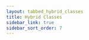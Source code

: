 ```yaml
---
layout: tabbed_hybrid_classes 
title: Hybrid Classes
sidebar_link: true
sidebar_sort_order: 7
---
```


<!-- The content for this page is under layouts/.

It's a hacky fix to get tabbed content into this theme, but it does the job for now. -->